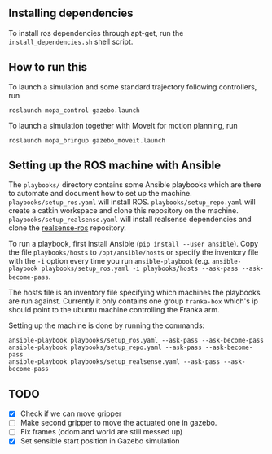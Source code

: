 
## Installing dependencies

To install ros dependencies through apt-get, run the `install_dependencies.sh` shell script.

## How to run this

To launch a simulation and some standard trajectory following controllers, run

```
roslaunch mopa_control gazebo.launch
```

To launch a simulation together with MoveIt for motion planning, run

```
roslaunch mopa_bringup gazebo_moveit.launch
```

## Setting up the ROS machine with Ansible

The `playbooks/` directory contains some Ansible playbooks which are there to automate and document how to set up the machine. `playbooks/setup_ros.yaml` will install ROS. `playbooks/setup_repo.yaml` will create a catkin workspace and clone this repository on the machine. `playbooks/setup_realsense.yaml` will install realsense dependencies and clone the [realsense-ros](https://github.com/IntelRealSense/realsense-ros) repository.

To run a playbook, first install Ansible (`pip install --user ansible`). Copy the file `playbooks/hosts` to `/opt/ansible/hosts` or specify the inventory file with the `-i` option every time you run `ansible-playbook` (e.g. `ansible-playbook playbooks/setup_ros.yaml -i playbooks/hosts --ask-pass --ask-become-pass`.

The hosts file is an inventory file specifying which machines the playbooks are run against. Currently it only contains one group `franka-box` which's ip should point to the ubuntu machine controlling the Franka arm.

Setting up the machine is done by running the commands:
```
ansible-playbook playbooks/setup_ros.yaml --ask-pass --ask-become-pass
ansible-playbook playbooks/setup_repo.yaml --ask-pass --ask-become-pass
ansible-playbook playbooks/setup_realsense.yaml --ask-pass --ask-become-pass
```

## TODO

- [x] Check if we can move gripper
- [ ] Make second gripper to move the actuated one in gazebo.
- [ ] Fix frames (odom and world are still messed up)
- [x] Set sensible start position in Gazebo simulation
